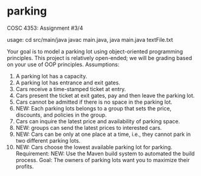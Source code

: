 # parking
COSC 4353: Assignment #3/4

usage:  cd src/main/java        javac main.java,         java main.java textFile.txt

Your goal is to model a parking lot using object-oriented programming principles. This project is relatively open-ended; we will be grading based on your use of OOP principles. Assumptions:

  1. A parking lot has a capacity.
  2. A parking lot has entrance and exit gates.
  3. Cars receive a time-stamped ticket at entry.
  4. Cars present the ticket at exit gates, pay and then leave the parking lot.
  5. Cars cannot be admitted if there is no space in the parking lot.
  6. NEW: Each parking lots belongs to a group that sets the price, discounts, and policies in the group.
  7. Cars can inquire the latest price and availability of parking space.
  8. NEW: groups can send the latest prices to interested cars.
  9. NEW: Cars can be only at one place at a time, i.e., they cannot park in two different parking lots.
  10. NEW: Cars choose the lowest available parking lot for parking.
Requirement: NEW: Use the Maven build system to automated the build process.
Goal: The owners of parking lots want you to maximize their profits.
